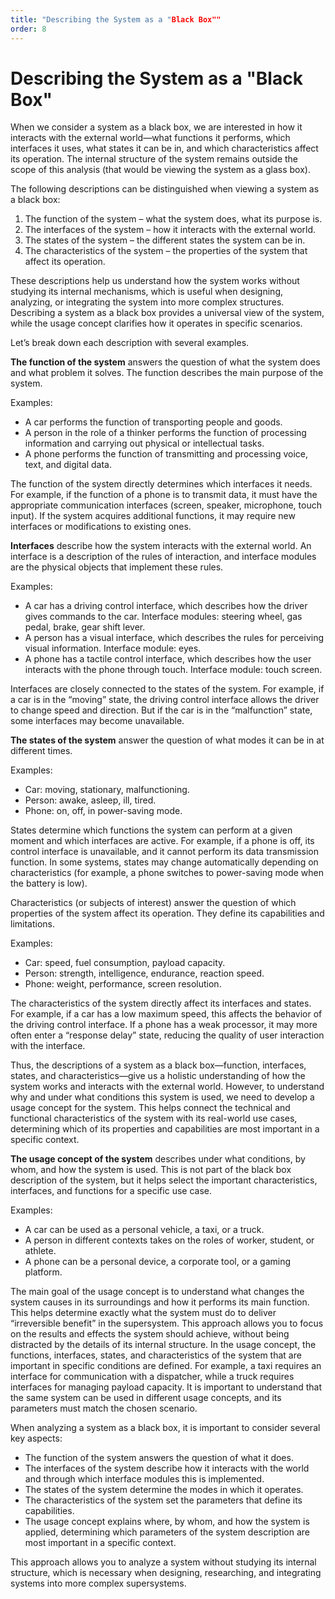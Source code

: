 ```yaml
---
title: "Describing the System as a "Black Box""
order: 8
---
```


# Describing the System as a "Black Box"

When we consider a system as a black box, we are interested in how it interacts with the external world—what functions it performs, which interfaces it uses, what states it can be in, and which characteristics affect its operation. The internal structure of the system remains outside the scope of this analysis (that would be viewing the system as a glass box).

The following descriptions can be distinguished when viewing a system as a black box:

1. The function of the system – what the system does, what its purpose is.
2. The interfaces of the system – how it interacts with the external world.
3. The states of the system – the different states the system can be in.
4. The characteristics of the system – the properties of the system that affect its operation.

These descriptions help us understand how the system works without studying its internal mechanisms, which is useful when designing, analyzing, or integrating the system into more complex structures. Describing a system as a black box provides a universal view of the system, while the usage concept clarifies how it operates in specific scenarios.

Let’s break down each description with several examples.

**The function of the system** answers the question of what the system does and what problem it solves. The function describes the main purpose of the system.

Examples:

* A car performs the function of transporting people and goods.
* A person in the role of a thinker performs the function of processing information and carrying out physical or intellectual tasks.
* A phone performs the function of transmitting and processing voice, text, and digital data.

The function of the system directly determines which interfaces it needs. For example, if the function of a phone is to transmit data, it must have the appropriate communication interfaces (screen, speaker, microphone, touch input). If the system acquires additional functions, it may require new interfaces or modifications to existing ones.

**Interfaces** describe how the system interacts with the external world. An interface is a description of the rules of interaction, and interface modules are the physical objects that implement these rules.

Examples:

* A car has a driving control interface, which describes how the driver gives commands to the car. Interface modules: steering wheel, gas pedal, brake, gear shift lever.
* A person has a visual interface, which describes the rules for perceiving visual information. Interface module: eyes.
* A phone has a tactile control interface, which describes how the user interacts with the phone through touch. Interface module: touch screen.

Interfaces are closely connected to the states of the system. For example, if a car is in the “moving” state, the driving control interface allows the driver to change speed and direction. But if the car is in the “malfunction” state, some interfaces may become unavailable.

**The states of the system** answer the question of what modes it can be in at different times.

Examples:

* Car: moving, stationary, malfunctioning.
* Person: awake, asleep, ill, tired.
* Phone: on, off, in power-saving mode.

States determine which functions the system can perform at a given moment and which interfaces are active. For example, if a phone is off, its control interface is unavailable, and it cannot perform its data transmission function. In some systems, states may change automatically depending on characteristics (for example, a phone switches to power-saving mode when the battery is low).

Characteristics (or subjects of interest) answer the question of which properties of the system affect its operation. They define its capabilities and limitations.

Examples:

* Car: speed, fuel consumption, payload capacity.
* Person: strength, intelligence, endurance, reaction speed.
* Phone: weight, performance, screen resolution.

The characteristics of the system directly affect its interfaces and states. For example, if a car has a low maximum speed, this affects the behavior of the driving control interface. If a phone has a weak processor, it may more often enter a “response delay” state, reducing the quality of user interaction with the interface.

Thus, the descriptions of a system as a black box—function, interfaces, states, and characteristics—give us a holistic understanding of how the system works and interacts with the external world. However, to understand why and under what conditions this system is used, we need to develop a usage concept for the system. This helps connect the technical and functional characteristics of the system with its real-world use cases, determining which of its properties and capabilities are most important in a specific context.

**The usage concept of the system** describes under what conditions, by whom, and how the system is used. This is not part of the black box description of the system, but it helps select the important characteristics, interfaces, and functions for a specific use case.

Examples:

* A car can be used as a personal vehicle, a taxi, or a truck.
* A person in different contexts takes on the roles of worker, student, or athlete.
* A phone can be a personal device, a corporate tool, or a gaming platform.

The main goal of the usage concept is to understand what changes the system causes in its surroundings and how it performs its main function. This helps determine exactly what the system must do to deliver “irreversible benefit” in the supersystem. This approach allows you to focus on the results and effects the system should achieve, without being distracted by the details of its internal structure. In the usage concept, the functions, interfaces, states, and characteristics of the system that are important in specific conditions are defined. For example, a taxi requires an interface for communication with a dispatcher, while a truck requires interfaces for managing payload capacity. It is important to understand that the same system can be used in different usage concepts, and its parameters must match the chosen scenario.

When analyzing a system as a black box, it is important to consider several key aspects:

* The function of the system answers the question of what it does.
* The interfaces of the system describe how it interacts with the world and through which interface modules this is implemented.
* The states of the system determine the modes in which it operates.
* The characteristics of the system set the parameters that define its capabilities.
* The usage concept explains where, by whom, and how the system is applied, determining which parameters of the system description are most important in a specific context.

This approach allows you to analyze a system without studying its internal structure, which is necessary when designing, researching, and integrating systems into more complex supersystems.
